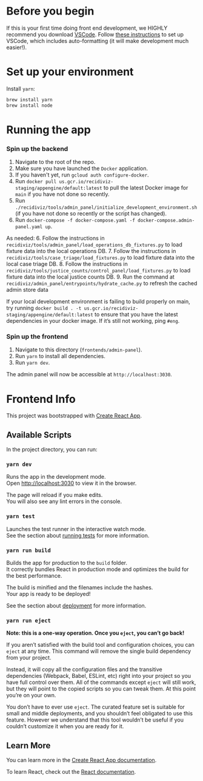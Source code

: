 # Before you begin

If this is your first time doing front end development, we HIGHLY recommend you download 
[VSCode](https://code.visualstudio.com/download). Follow [these instructions](https://paper.dropbox.com/doc/Backend-Development-Environment-Setup-gobackend-eng-setup--BoLzK_1cjuAhIxON26WOOtthAg-7ykKMOKi5UwQJUybZP01v#:uid=642475582653717640401977&h2=VSCode-Setup-Instructions)
to set up VSCode, which includes auto-formatting (it will make development much easier!).

# Set up your environment

Install `yarn`:

```bash
brew install yarn
brew install node
```

# Running the app

### Spin up the backend

1. Navigate to the root of the repo.
2. Make sure you have launched the `Docker` application.
3. If you haven't yet, run `gcloud auth configure-docker`.
4. Run `docker pull us.gcr.io/recidiviz-staging/appengine/default:latest` to pull the
latest Docker image for `main` if you have not done so recently.
5. Run `./recidiviz/tools/admin_panel/initialize_development_environment.sh` (if you 
have not done so recently or the script has changed). 
6. Run `docker-compose -f docker-compose.yaml -f docker-compose.admin-panel.yaml up`.

As needed:
6. Follow the instructions in `recidiviz/tools/admin_panel/load_operations_db_fixtures.py`
   to load fixture data into the local operations DB.
7. Follow the instructions in `recidiviz/tools/case_triage/load_fixtures.py`
   to load fixture data into the local case triage DB.
8. Follow the instructions in `recidiviz/tools/justice_counts/control_panel/load_fixtures.py`
   to load fixture data into the local justice counts DB.
9. Run the command at `recidiviz/admin_panel/entrypoints/hydrate_cache.py` to refresh the
   cached admin store data

If your local development environment is failing to build properly on main, try
running `docker build . -t us.gcr.io/recidiviz-staging/appengine/default:latest`
to ensure that you have the latest dependencies in your docker image. If it’s still not
working, ping `#eng`.

### Spin up the frontend

1. Navigate to this directory (`frontends/admin-panel`).
2. Run `yarn` to install all dependencies.
3. Run `yarn dev`.

The admin panel will now be accessible at `http://localhost:3030`.

# Frontend Info

This project was bootstrapped with [Create React App](https://github.com/facebook/create-react-app).

## Available Scripts

In the project directory, you can run:

### `yarn dev`

Runs the app in the development mode.<br>
Open [http://localhost:3030](http://localhost:3030) to view it in the browser.

The page will reload if you make edits.<br>
You will also see any lint errors in the console.

### `yarn test`

Launches the test runner in the interactive watch mode.<br>
See the section about [running tests](https://facebook.github.io/create-react-app/docs/running-tests) for more information.

### `yarn run build`

Builds the app for production to the `build` folder.<br>
It correctly bundles React in production mode and optimizes the build for the best performance.

The build is minified and the filenames include the hashes.<br>
Your app is ready to be deployed!

See the section about [deployment](https://facebook.github.io/create-react-app/docs/deployment) for more information.

### `yarn run eject`

**Note: this is a one-way operation. Once you `eject`, you can’t go back!**

If you aren’t satisfied with the build tool and configuration choices, you can `eject` at any time. This command will remove the single build dependency from your project.

Instead, it will copy all the configuration files and the transitive dependencies (Webpack, Babel, ESLint, etc) right into your project so you have full control over them. All of the commands except `eject` will still work, but they will point to the copied scripts so you can tweak them. At this point you’re on your own.

You don’t have to ever use `eject`. The curated feature set is suitable for small and middle deployments, and you shouldn’t feel obligated to use this feature. However we understand that this tool wouldn’t be useful if you couldn’t customize it when you are ready for it.

## Learn More

You can learn more in the [Create React App documentation](https://facebook.github.io/create-react-app/docs/getting-started).

To learn React, check out the [React documentation](https://reactjs.org/).
